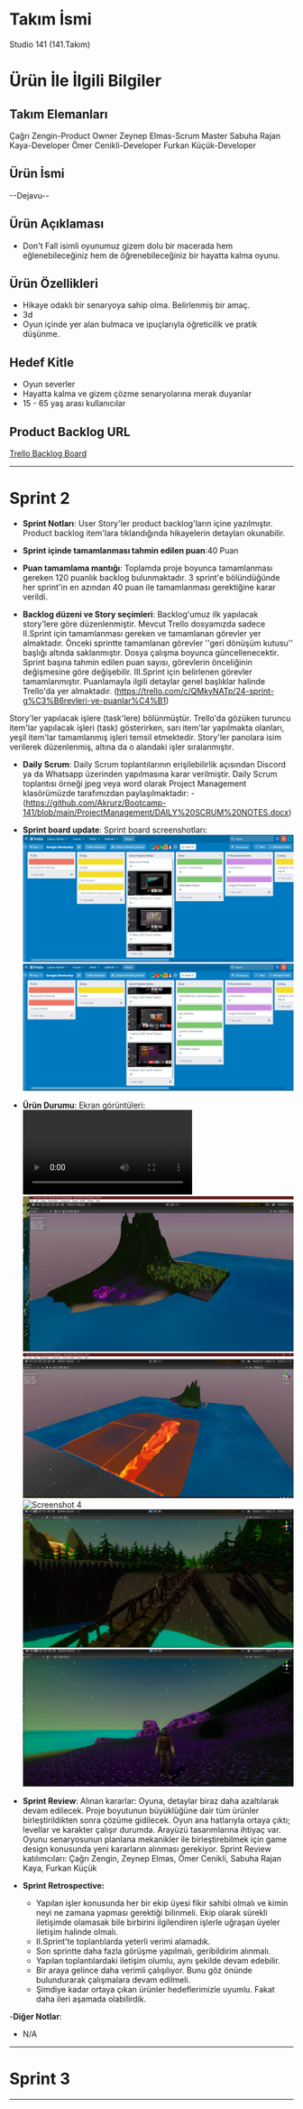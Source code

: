 # **Takım İsmi**

Studio 141 (141.Takım)

# Ürün İle İlgili Bilgiler

## Takım Elemanları

Çağrı Zengin-Product Owner
Zeynep Elmas-Scrum Master
Sabuha Rajan Kaya-Developer
Ömer Cenikli-Developer
Furkan Küçük-Developer


## Ürün İsmi

--Dejavu--

## Ürün Açıklaması

- Don't Fall isimli oyunumuz gizem dolu bir macerada  hem eğlenebileceğiniz hem de öğrenebileceğiniz bir hayatta kalma oyunu. 

## Ürün Özellikleri

- Hikaye odaklı bir senaryoya sahip olma. Belirlenmiş bir amaç.
- 3d
- Oyun içinde yer alan bulmaca ve ipuçlarıyla öğreticilik ve pratik düşünme.

## Hedef Kitle

- Oyun severler
- Hayatta kalma ve gizem çözme senaryolarına merak duyanlar
- 15 - 65 yaş arası kullanıcılar

## Product Backlog URL

[Trello Backlog Board](https://trello.com/invite/b/AmiABGTZ/3b945bf5d74defd558fc533a59d38c9b/google-bootcamp)

---

# Sprint 2

- **Sprint Notları**: User Story'ler product backlog'ların içine yazılmıştır. Product backlog item'lara tıklandığında hikayelerin detayları okunabilir.

- **Sprint içinde tamamlanması tahmin edilen puan**:40 Puan

- **Puan tamamlama mantığı**: Toplamda proje boyunca tamamlanması gereken 120 puanlık backlog bulunmaktadır. 3 sprint'e bölündüğünde her sprint'in en azından 40 puan ile tamamlanması gerektiğine karar verildi.

- **Backlog düzeni ve Story seçimleri**: Backlog'umuz ilk yapılacak story'lere göre düzenlenmiştir. Mevcut Trello dosyamızda sadece II.Sprint için tamamlanması gereken ve tamamlanan görevler yer almaktadır. Önceki sprintte tamamlanan görevler ''geri dönüşüm kutusu'' başlığı altında saklanmıştır. Dosya çalışma boyunca güncellenecektir. Sprint başına tahmin edilen puan sayısı, görevlerin önceliğinin değişmesine göre değişebilir. III.Sprint için belirlenen görevler tamamlanmıştır. Puanlamayla ilgili detaylar genel başlıklar halinde Trello'da yer almaktadır. (https://trello.com/c/QMkyNATp/24-sprint-g%C3%B6revleri-ve-puanlar%C4%B1)

Story'ler yapılacak işlere (task'lere) bölünmüştür. Trello'da gözüken turuncu item'lar yapılacak işleri (task) gösterirken, sarı item'lar yapılmakta olanları, yeşil item'lar tamamlanmış işleri temsil etmektedir. Story'ler panolara isim verilerek düzenlenmiş, altına da o alandaki işler sıralanmıştır.

- **Daily Scrum**: Daily Scrum toplantılarının erişilebilirlik açısından Discord ya da Whatsapp üzerinden yapılmasına karar verilmiştir. Daily Scrum toplantısı örneği jpeg veya word olarak Project Management klasörümüzde tarafımızdan paylaşılmaktadır: 
-(https://github.com/Akrurz/Bootcamp-141/blob/main/ProjectManagement/DAILY%20SCRUM%20NOTES.docx) 

- **Sprint board update**: Sprint board screenshotları: 
![Backlog 1](https://github.com/Akrurz/Bootcamp-141/blob/main/ProjectManagement/sonsprint%20backlog1.png)
![Backlog 2](https://github.com/Akrurz/Bootcamp-141/blob/main/ProjectManagement/sonsprint%20backlog2.png)

- **Ürün Durumu**: Ekran görüntüleri:
  ![Screenshot 1](https://github.com/Akrurz/Bootcamp-141/blob/main/ProjectManagement/productvideo.mp4)
  ![Screenshot 2](https://github.com/Akrurz/Bootcamp-141/blob/main/ProjectManagement/product_level.png)
  ![Screenshot 3](https://github.com/Akrurz/Bootcamp-141/blob/main/ProjectManagement/product_level_lava.png)
  ![Screenshot 4](https://github.com/Akrurz/Bootcamp-141/blob/main/ProjectManagement/senaryo.jpg)
  ![Screenshot 5](https://github.com/Akrurz/Bootcamp-141/blob/main/ProjectManagement/character.png)
  ![Screenshot 6](https://github.com/Akrurz/Bootcamp-141/blob/main/ProjectManagement/character2.png)

- **Sprint Review**: 
Alınan kararlar: Oyuna, detaylar biraz daha azaltılarak devam edilecek. Proje boyutunun büyüklüğüne dair tüm ürünler birleştirildikten sonra çözüme gidilecek. Oyun ana hatlarıyla ortaya çıktı; levellar ve karakter çalışır durumda. Arayüzü tasarımlarına ihtiyaç var. Oyunu senaryosunun planlana mekanikler ile birleştirebilmek için game design konusunda yeni kararların alınması gerekiyor.
Sprint Review katılımcıları: Çağrı Zengin, Zeynep Elmas, Ömer Cenikli, Sabuha Rajan Kaya, Furkan Küçük

- **Sprint Retrospective:**
  - Yapılan işler konusunda her bir ekip üyesi fikir sahibi olmalı ve kimin neyi ne zamana yapması gerektiği bilinmeli. Ekip olarak sürekli iletişimde olamasak bile birbirini ilgilendiren işlerle uğraşan üyeler iletişim halinde olmalı.
  - II.Sprint'te toplantılarda yeterli verimi alamadık.
  - Son sprintte daha fazla görüşme yapılmalı, geribildirim alınmalı.
  - Yapılan toplantılardaki iletişim olumlu, aynı şekilde devam edebilir.
  - Bir araya gelince daha verimli çalışılıyor. Bunu göz önünde bulundurarak çalışmalara devam edilmeli.
  - Şimdiye kadar ortaya çıkan ürünler hedeflerimizle uyumlu. Fakat daha ileri aşamada olabilirdik.

-**Diğer Notlar**:
- N/A

---

# Sprint 3


---

